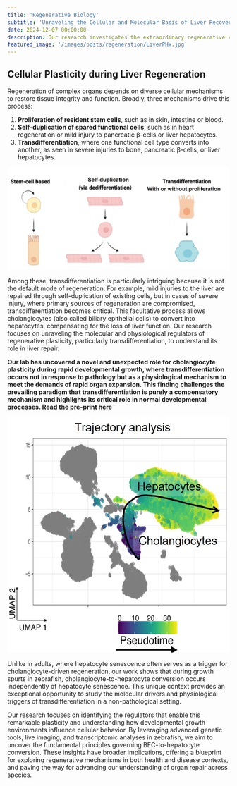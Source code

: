 ```yaml
---
title: 'Regenerative Biology'
subtitle: 'Unraveling the Cellular and Molecular Basis of Liver Recovery'
date: 2024-12-07 00:00:00
description: Our research investigates the extraordinary regenerative capacity of the liver, focusing on the cellular and molecular mechanisms that enable it to recover from injury and cancer. We aim to understand how liver cells collaborate in response to damage, such as through cholangiocyte-to-hepatocyte transdifferentiation, a process we’ve shown to occur during growth spurts.
featured_image: '/images/posts/regeneration/LiverPHx.jpg'
---
```


## Cellular Plasticity during Liver Regeneration



Regeneration of complex organs depends on diverse cellular mechanisms to restore tissue integrity and function. Broadly, three mechanisms drive this process: 

1.	**Proliferation of resident stem cells**, such as in skin, intestine or blood.
1.	**Self-duplication of spared functional cells**, such as in heart regeneration or mild injury to pancreatic β-cells or liver hepatocytes. 
1.	**Transdifferentiation**, where one functional cell type converts into another, as seen in severe injuries to bone, pancreatic β-cells, or liver hepatocytes.

<img src="/images/posts/regeneration/CellularModeRegeneration.jpg" alt="Cellular Modes of Regeneration">

Among these, transdifferentiation is particularly intriguing because it is not the default mode of regeneration. For example, mild injuries to the liver are repaired through self-duplication of existing cells, but in cases of severe injury, where primary sources of regeneration are compromised, transdifferentiation becomes critical. This facultative process allows cholangiocytes (also called biliary epithelial cells) to convert into hepatocytes, compensating for the loss of liver function. Our research focuses on unraveling the molecular and physiological regulators of regenerative plasticity, particularly transdifferentiation, to understand its role in liver repair.

**Our lab has uncovered a novel and unexpected role for cholangiocyte plasticity during rapid developmental growth, where transdifferentiation occurs not in response to pathology but as a physiological mechanism to meet the demands of rapid organ expansion. This finding challenges the prevailing paradigm that transdifferentiation is purely a compensatory mechanism and highlights its critical role in normal developmental processes. Read the pre-print [here](https://www.biorxiv.org/content/10.1101/2025.01.09.629100v1)**

<img src="/images/posts/regeneration/Trajectory.jpg" alt="Trajectory">

Unlike in adults, where hepatocyte senescence often serves as a trigger for cholangiocyte-driven regeneration, our work shows that during growth spurts in zebrafish, cholangiocyte-to-hepatocyte conversion occurs independently of hepatocyte senescence. This unique context provides an exceptional opportunity to study the molecular drivers and physiological triggers of transdifferentiation in a non-pathological setting.

Our research focuses on identifying the regulators that enable this remarkable plasticity and understanding how developmental growth environments influence cellular behavior. By leveraging advanced genetic tools, live imaging, and transcriptomic analyses in zebrafish, we aim to uncover the fundamental principles governing BEC-to-hepatocyte conversion. These insights have broader implications, offering a blueprint for exploring regenerative mechanisms in both health and disease contexts, and paving the way for advancing our understanding of organ repair across species.


<!-- <img src="/images/Blog/Old/pax2a.gif" alt="Pax2a" style="float:left;width:400px;height:240px;margin:0px 30px 0px 0px"> --> 

  
